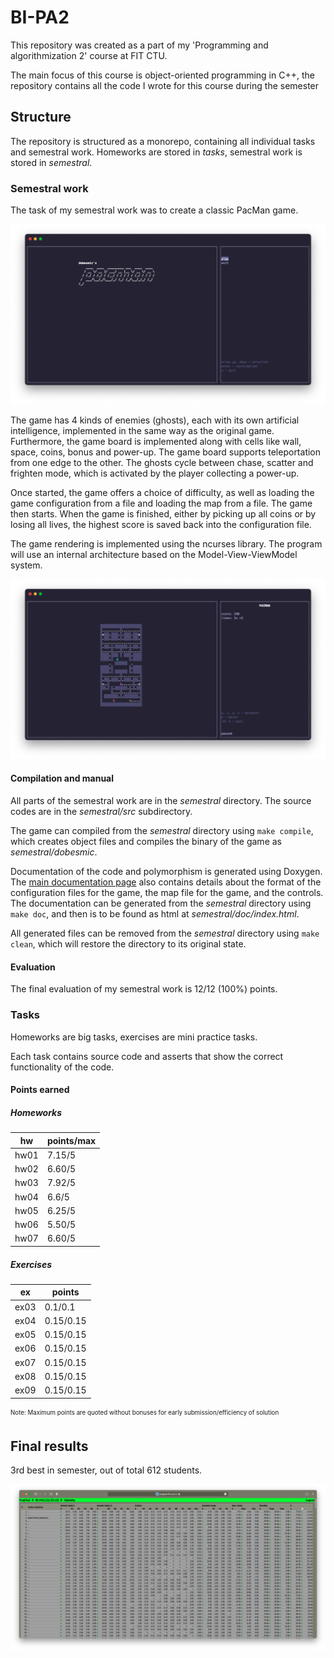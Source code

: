 # BI-PA2

This repository was created as a part of my 'Programming and algorithmization 2' course at FIT CTU.

The main focus of this course is object-oriented programming in C++, the repository contains all the code I wrote for this course during the semester

## Structure

The repository is structured as a monorepo, containing all individual tasks and semestral work. Homeworks are stored in *tasks*, semestral work is stored in *semestral*.

### Semestral work

The task of my semestral work was to create a classic PacMan game.

![dobesmic's PacMan](docs/img/semestral_0.png)

The game has 4 kinds of enemies (ghosts), each with its own artificial intelligence, implemented in the same way as the original game.
Furthermore, the game board is implemented along with cells like wall, space, coins, 
bonus and power-up. The game board supports teleportation from one edge to the other.
The ghosts cycle between chase, scatter and frighten mode, which is activated by the player collecting a power-up.

Once started, the game offers a choice of difficulty, as well as loading the game configuration from a file and
loading the map from a file. The game then starts. When the game is finished, either by picking up
all coins or by losing all lives, the highest score is saved back into the 
configuration file.

The game rendering is implemented using the ncurses library. The program will use an internal architecture based on the Model-View-ViewModel system.

![In-game](docs/img/semestral_1.png)

#### Compilation and manual

All parts of the semestral work are in the *semestral* directory. The source codes are in the *semestral/src* subdirectory.

The game can compiled from the *semestral* directory using `make compile`, which creates object files and compiles the binary of the game as *semestral/dobesmic*.

Documentation of the code and polymorphism is generated using Doxygen. The [main documentation page](semestral/doc/pages/mainpage.md) also contains details about the format of the configuration files for the game, the map file for the game, and the controls. The documentation can be generated from the *semestral* directory using `make doc`, and then is to be found as html at *semestral/doc/index.html*. 

All generated files can be removed from the *semestral* directory using `make clean`, which will restore the directory to its original state.

#### Evaluation

The final evaluation of my semestral work is 12/12 (100%) points.

### Tasks

Homeworks are big tasks, exercises are mini practice tasks.

Each task contains source code and asserts that show the correct functionality of the code.

#### Points earned

##### Homeworks
| hw | points/max |
| --- | --- |
| hw01 | 7.15/5 |
| hw02 | 6.60/5 |
| hw03 | 7.92/5 |
| hw04 | 6.6/5 |
| hw05 | 6.25/5 |
| hw06 | 5.50/5 |
| hw07 | 6.60/5 |

##### Exercises
| ex | points |
| --- | --- |
| ex03 | 0.1/0.1 |
| ex04 | 0.15/0.15 |
| ex05 | 0.15/0.15 |
| ex06 | 0.15/0.15 |
| ex07 | 0.15/0.15 |
| ex08 | 0.15/0.15 |
| ex09 | 0.15/0.15 |

<sub><sup>Note: Maximum points are quoted without bonuses for early submission/efficiency of solution</sup></sub>

## Final results

3rd best in semester, out of total 612 students. 

![proof](docs/img/ranking.png)
